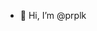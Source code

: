 - 👋 Hi, I’m @prplk

<!---
prplk/prplk is a ✨ special ✨ repository because its `README.md` (this file) appears on your GitHub profile.
You can click the Preview link to take a look at your changes.
--->
